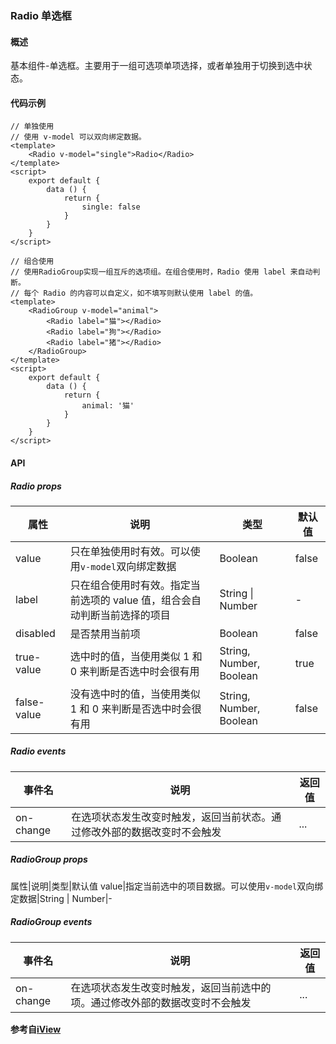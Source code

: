 ### Radio 单选框

#### 概述

基本组件-单选框。主要用于一组可选项单项选择，或者单独用于切换到选中状态。

#### 代码示例

```
// 单独使用
// 使用 v-model 可以双向绑定数据。
<template>
    <Radio v-model="single">Radio</Radio>
</template>
<script>
    export default {
        data () {
            return {
                single: false
            }
        }
    }
</script>
```

```
// 组合使用
// 使用RadioGroup实现一组互斥的选项组。在组合使用时，Radio 使用 label 来自动判断。
// 每个 Radio 的内容可以自定义，如不填写则默认使用 label 的值。
<template>
    <RadioGroup v-model="animal">
        <Radio label="猫"></Radio>
        <Radio label="狗"></Radio>
        <Radio label="猪"></Radio>
    </RadioGroup>
</template>
<script>
    export default {
        data () {
            return {
                animal: '猫'
            }
        }
    }
</script>
```

#### API

##### Radio props

属性|说明|类型|默认值
---|---|---|---
value|只在单独使用时有效。可以使用`v-model`双向绑定数据|Boolean|false
label|只在组合使用时有效。指定当前选项的 value 值，组合会自动判断当前选择的项目|String \| Number|-
disabled|是否禁用当前项|Boolean|false
true-value|选中时的值，当使用类似 1 和 0 来判断是否选中时会很有用|String, Number, Boolean|true
false-value|没有选中时的值，当使用类似 1 和 0 来判断是否选中时会很有用|String, Number, Boolean|false

##### Radio events
事件名|说明|返回值
---|---|---
on-change|在选项状态发生改变时触发，返回当前状态。通过修改外部的数据改变时不会触发|...

##### RadioGroup props

属性|说明|类型|默认值
value|指定当前选中的项目数据。可以使用`v-model`双向绑定数据|String \| Number|-

##### RadioGroup events

事件名|说明|返回值
---|---|---
on-change|在选项状态发生改变时触发，返回当前选中的项。通过修改外部的数据改变时不会触发|...

**参考自[iView](https://www.iviewui.com/components/radio)**
